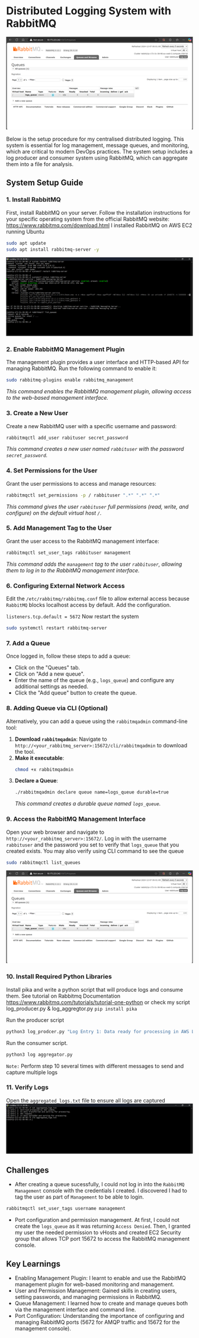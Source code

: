 # Distributed Logging System with RabbitMQ
![RabbitMQ_logs_queue](https://github.com/Fidelisesq/Cloud-DevOps-Daily-Challenge/blob/main/Day-3/Images/Queue-UI.png)

Below is the setup procedure for my centralised distributed logging. This system is essential for log management, message queues, and monitoring, which are critical to modern DevOps practices. The system setup includes a log producer and consumer system using RabbitMQ, which can aggregate them into a file for analysis.

## System Setup Guide

### 1. Install RabbitMQ
First, install RabbitMQ on your server. Follow the installation instructions for your specific operating system from the official RabbitMQ website: https://www.rabbitmq.com/download.html I installed RabbitMQ on AWS EC2 running Ubuntu

```sh
sudo apt update
sudo apt install rabbitmq-server -y
```
![RabbitMQ_server_running](https://github.com/Fidelisesq/Cloud-DevOps-Daily-Challenge/blob/main/Day-3/Images/Rabbitmq%20server%20running%20with%20queue%20created.png)
### 2. Enable RabbitMQ Management Plugin
The management plugin provides a user interface and HTTP-based API for managing RabbitMQ. Run the following command to enable it:

```sh
sudo rabbitmq-plugins enable rabbitmq_management
```
_This command enables the RabbitMQ management plugin, allowing access to the web-based management interface._

### 3. Create a New User
Create a new RabbitMQ user with a specific username and password:

```sh
rabbitmqctl add_user rabituser secret_password
```
_This command creates a new user named `rabbituser` with the password `secret_password`._

### 4. Set Permissions for the User
Grant the user permissions to access and manage resources:

```sh
rabbitmqctl set_permissions -p / rabbituser ".*" ".*" ".*"
```
_This command gives the user `rabbituser` full permissions (read, write, and configure) on the default virtual host `/`._

### 5. Add Management Tag to the User
Grant the user access to the RabbitMQ management interface:

```sh
rabbitmqctl set_user_tags rabbituser management
```
_This command adds the `management` tag to the user `rabbituser`, allowing them to log in to the RabbitMQ management interface._

### 6. Configuring External Network Access
Edit the `/etc/rabbitmq/rabbitmq.conf` file to allow external access because `RabbitMQ` blocks localhost access by default. Add the configuration.

```listeners.tcp.default = 5672```
Now restart the system
```sh
sudo systemctl restart rabbitmq-server
```

### 7. Add a Queue
Once logged in, follow these steps to add a queue:

- Click on the "Queues" tab.
- Click on "Add a new queue".
- Enter the name of the queue (e.g., `logs_queue`) and configure any additional settings as needed.
- Click the "Add queue" button to create the queue.

### 8. Adding Queue via CLI (Optional)
Alternatively, you can add a queue using the `rabbitmqadmin` command-line tool:

1. **Download `rabbitmqadmin`**: Navigate to `http://<your_rabbitmq_server>:15672/cli/rabbitmqadmin` to download the tool.
2. **Make it executable**:
   ```sh
   chmod +x rabbitmqadmin
   ```
3. **Declare a Queue**:
   ```sh
   ./rabbitmqadmin declare queue name=logs_queue durable=true
   ```
   _This command creates a durable queue named `logs_queue`._

### 9. Access the RabbitMQ Management Interface
Open your web browser and navigate to `http://<your_rabbitmq_server>:15672/`. Log in with the username `rabbituser` and the password you set to verify that `logs_queue` that you created exists. 
You may also verify using CLI command to see the queue
```sh
sudo rabbitmqctl list_queues
```
![logs_queue](https://github.com/Fidelisesq/Cloud-DevOps-Daily-Challenge/blob/main/Day-3/Images/Queue-UI.png)

### 10. Install Required Python Libraries
Install pika and write a python script that will produce logs and consume them. See tutorial on Rabbitmq Documentation https://www.rabbitmq.com/tutorials/tutorial-one-python or check my script log_producer.py & log_aggregtor.py
`pip install pika`

Run the producer script 
```python
python3 log_prodcer.py "Log Entry 1: Data ready for processing in AWS Lambda"
```

Run the consumer script. 
```python
python3 log aggregator.py
```
`Note:` Perform step 10 several times with different messages to send and capture multiple logs

### 11. Verify Logs
Open the `aggregated_logs.txt` file to ensure all logs are captured
![log captured](https://github.com/Fidelisesq/Cloud-DevOps-Daily-Challenge/blob/main/Day-3/Images/Log%20entries.png)

## Challenges
- After creating a queue sucessfully, I could not log in into the `RabbitMQ Management` console with the credentials I created. I discovered I had to tag the user as part of `Management` to be able to login. 
```python
rabbitmqctl set_user_tags username management
```
- Port configuration and permission management. At first, I could not create the `logs_queue` as it was returning `Access Denied`. Then, I granted my user the needed permission to vHosts and created EC2 Security group that allows TCP port 15672 to access the RabbitMQ management console.

## Key Learnings
- Enabling Management Plugin: I learnt to enable and use the RabbitMQ management plugin for web-based monitoring and management.
- User and Permission Management: Gained skills in creating users, setting passwords, and managing permissions in RabbitMQ.
- Queue Management: I learned how to create and manage queues both via the management interface and command line.
- Port Configuration: Understanding the importance of configuring and managing RabbitMQ ports (5672 for AMQP traffic and 15672 for the management console). 
